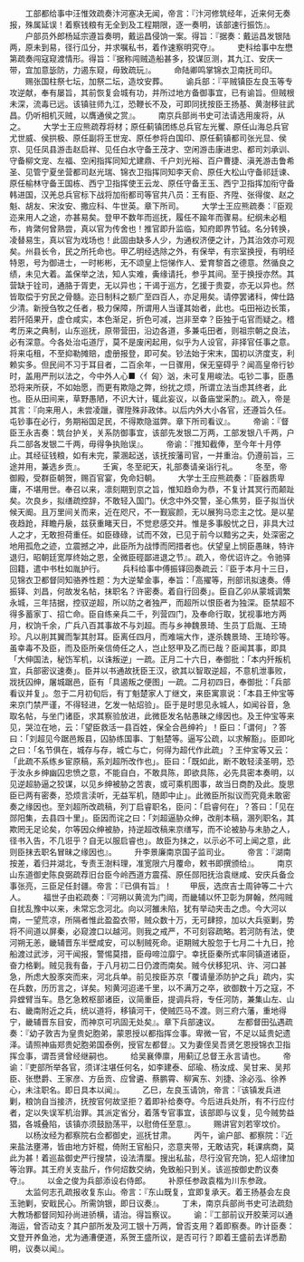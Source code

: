 <!-- { "loadSidebar": true } -->
　　工部都给事中汪惟效疏奏汴河塞决无闻，帝言：『汴河修筑经年，近来何无奏报，殊属延误！着察钱粮有无全到及工程期限，逐一奏明，该部速行振饬』。
　　户部员外郎杨延宗遵旨奏明，戴运昌侵饷一案。得旨：『据奏：戴运昌发银陆两，原未到易，径行瓜分，并求嘱私书，着作速察明究夺』。
　　吏科给事中左懋第疏奏闯寇窥渡情形。得旨：『据称闯贼造船甚多，狡谋叵测，其九江、安庆一带，宜加意毖防，力遏东窥，毋致疏玩』。
　　命陆卿鸣掌锦衣卫南抚司印。
　　赐张国柱祭七坛，加祭二坛，造坟安葬。
　　谕兵部：『平贼镇臣左良玉等专攻逆献，奉有屡旨，其前恢复会城有功，并所过地方备御事宜，已有谕旨。但贼根未深，流毒已远。该镇驻师九江，恐鞭长不及，可即同抚按臣王扬基、黄澍移驻武昌。仍听相机灭贼，以膺通侯之赏』。
　　南京兵部尚书史可法请选用废将，从之。
　　大学士王应熊疏荐将材；原任蓟镇团练总兵官左光矍、原任山海总兵官尤世威、侯拱极、原任副将王世宠、原任参将白国印、原任蓟镇都司张光显、侯京、见任凤县游击赵启祥、见任白水守备王茂才、空闲游击康进忠、都司刘承训、守备柳文宠、左福、空闲指挥同知尤建鼎、千户刘光裕、百户曹捷、滇羌游击鲁希圣、见管宁夏坐营都司赵光瑞、锦衣卫指挥同知李天俞、原任大松山守备祁廷谏、原任榆林守备王国栋、西宁卫指挥使王云龙、原任守备王玉、西宁卫指挥加衔守备韩进国，汉羌总兵官标下战将加衔都司等官共八员：王有臣、齐陞、张得俊、赵之魁、胡友、宋汝安、撒应科、牛世英。章下所司。
　　大学士王应熊疏奏：『臣观迩来用人之途，亦甚易矣。登甲不数年而巡抚，履任不踰年而骤易。纪纲未必粗布，肯綮何曾熟尝，真以官为传舍也！推官即升监临，知府即界节钺。名分转换，凌替易生，真以官为戏场也！此固由缺多人少，为通权济便之计，乃其治效亦可观矣。州县长令，民之所托命也。甲乙明经选除之外，有保举，有宗室换授，有明经特恩，号为御进士，一时彬彬，无不颂皇上恺悌作人、爱育黎首之德意。然循良之绩，未见大着。盖保举之法，知人实难，夤缘请托，参乎其间。至于换授亦然。其营缺于铨司，通胳于胥吏，无以异也；干谒于巡方，乞援于贵耍，亦无以异也。然皆取偿于穷民之骨髓。迩日制科之额广至四百人，亦足用矣。请停罢诸科，俾仕路少清。新授刍牧之任者，极力保障，所谓用人当谨其始者，此也。屯田裕边长策，若阡陌果开，虚仓咸实，本色渐足，折色可减，岂非至幸？臣独于屯官而疑之。稽考历来之典制，山东巡抚，原带营田，沿边各道，多兼屯田者，则祖宗朝之良法，必有深意。今各处治屯道厅，莫不是废闲起用，似乎为人设官，非择官任事之意。将来屯租，不至抑勒摊赔，虚册报登，即可矣。钞法始于宋末，国初以济度支，利赖实多。但民间不习于耳目者，二百余年，一日骤用，保无窒碍乎？闻高皇帝行钞时，盖用严刑以法之，今中外人心■〈亻匈〉汹，未可复用峻法。屯钞二事，臣愚恐将来所获，不如始愿，而更有欺隐之弊，纷扰之烦，所谓立法当虑其终者，此也。臣从田间来，草野愚陋，不识大计，辄此妄议，以备庙堂采酌』。疏入，帝是其言：『向来用人，未尝凌躐，骤陞殊非政体。以后内外大小各官，还遵旨久任。屯钞事在必行，务期裕国足民，不得欺隐滋弊。章下所司看议』。
　　帝谕：『督臣王永吉奏：筑台护关，关系防御事宜，该部先发银二万两，工部发银八千两，户兵二部各发银二千两，毋得争执贻误』。
　　帝谕：『推知截俸，至今年十月停止。其经征钱粮，如有未完，蒙溷起送，该抚按藩司官，一并重治。仍遵前旨，三途并用，兼选乡贡』。
　　壬寅，冬至祀天，礼部奏请亲诣行礼。
　　冬至，帝御殿，受群臣朝贺，赐百官宴，免命妇朝。
　　大学士王应熊疏奏：『臣器质卑庸，不堪用世。奉召以来，凛刻期到京之旨，惟知趋命为恭，不复计其冥行而颠趾矣。次良乡，拟缮疏控辞，不敢轻入国门。伏念中外交警，圣心焦劳，臣子拟当伏候天阍。且万里间关而来，近在咫尺，不一觐宸颜，无以展狗马恋主之忱。是以星夜趋跄，拜瞻丹扆，兹获重睹天日，不觉悲感交并。惟是多事殷忧之日，非具大过人之才，无敢担荷重任。如臣碌碌，试而不效，已见于前今以黯劣之夫，处深密之地用孤危之迹，立震撼之冲，此臣所为战悸而罔措者也。伏望皇上悯臣愚昧，特许退归，昭朝廷宽厚终始之恩，全微臣硜鄙进退之节』。疏入，帝优诏许之。令驰驿回籍，遣中书杜如胤护行。
　　兵科给事中傅振铎回奏疏云：『臣于本月十三日，见锦衣卫都督同知骆养性题：为大逆辇金事，奉旨：「高擢等，刑部讯拟速奏。傅振铎、刘昌，何故发名帖，抹职名？许密奏。着自行回奏」。臣自乙卯从蒙城调繁永城，三年拮据，控驭逆超，所以防之者独严，而超所以恨臣者为独深。臣禁超不得多蓄家丁、招亡命。臣自练亲兵二千，列营四门，及奉命行取，犹视事地方两月，权饷千余，广兵八百其事故不与刘超。而与乡神魏景琦、生员丁启胤、王琦珍。凡以削其翼而掣其肘耳。臣离任四月，而难端大作，遂杀魏景琦、王琦珍等。虽幸毒不及臣，而及臣所亲信倚任之人，岂止怒甲及乙而已哉？臣闻其事，即具「大伸国法，秘饬军机，以诛叛逆」一疏。正月二十六日，奉御批：「本内歼叛机宜，兵部密议速奏」。臣并以书通故抚臣王汉，欲其以智取逆超，不意机泄事败，戕抚囚绅，屠城踞邑，臣有「具遏叛之便图」一疏。二月初四日，奉御批：「兵部看议并复」。忽于二月初旬后，有丁魁楚家人丁继文，来臣寓禀说：「本县王仲宝等来京门禁严谨，不得轻进，乞发一帖炤验」。臣于是时思见永城人，如闻谷音，急取名帖，与坐门诸臣，求其察验放进，此微臣发名帖愚昧之缘因也。及王仲宝等来见，哭泣在地，云：「望臣救活一县百姓，保全合邑绅衿」！臣曰：「谓何」？答曰：「刘超见今踞邑叛县，囚胁练国事、丁魁楚等。逼写公疏，以求解豁」。臣即叱之曰：「名节俱在，城存与存，城亡与亡，何得为超代作此疏」？王仲宝等又云：「此疏不系练乡宦原稿，系刘超所改作也」。臣曰：「既如此，断不敢轻渎圣明，恐于汝永乡绅幽囚忠愤之意，不能自白，不敢具陈，即欲具陈，必先具密本奏明，以见逆超胁逼之狡谋，以见乡绅被胁之苦衷，或可乘机图事，故当日商酌及此。旋思臣已两有密奏，恐烦言渎听，无益军机，随即中止」。此微臣所拟议而究竟未敢密奏之缘因也。至刘超所改疏稿，列丁启睿职名，臣问：「启睿何在」？答曰：「见在郧阳集，去县四十里」。臣因而诧之曰：「刘超逼胁众绅，改削本稿，溷列职名，其欺罔无足论矣，尔等因众绅被胁，持逆超改稿来京缮写，而不论被胁与未胁之人，径书入告，不几诳乎？自无以服启睿也」。故臣为抹之，以示必不可上闻之意，此则臣抹去职名冒昧之缘因也』。
　　升李景廉南京国子监司业。
　　帝言：『湖南按差，着归并湖北，专责王澍料理，准宽限六月覆命，敕书即撰颁给』。
　　南京山东道御史陈良弼疏荐旧台臣今岭西道方震孺、原任郧阳抚治袁继咸、安庆兵备佥事张亮，三臣足任封疆。帝言：『已俱有旨』！
　　甲辰，选庶吉士周钟等二十六人。
　　福世子由崧疏奏：『河朔以黄流为门阈，而畿辅以怀卫彰为屏翰，然闯贼自扰乱豫中以来，未常忘念河北。向以河雒未陷，犹有举动夹击之虑。今大河以南，一望荒凉，所隔者惟此盈盈衣带，贼众数十万，无可肆掠，加以大兵驱剿，势将不间道以屏秦，必窥渡口以越河。则我之戒严，不可刻容疏略。若河防有法，使河朔无恙，畿辅晋东半壁咸安，可以制贼死命。讵期贼大股忽于七月二十九日，抢船渡过武涉，河干闻报，警惕莫措，臣母啼泣靡宁。幸抚臣秦所式率同镇道诸臣，奋力格剿。贼见我有备，于八月初二日仍渡而南矣。贼今伏移犯巩、许、河口甚急，所虑大股豕突而来，河北兵单。前见按臣苏京「覆请量添防护之兵」疏内，实在兵数，历历言之，详矣。矧黄河迢递千里，以不满万之卒，欲御数十万之寇，不异螳臂当车。恳乞急敕枢部诸臣，议简重臣，提调兵将，专任河防，兼集山左、山右、畿南附近之兵，统以道将，移镇河干，使贼匹马不渡。则三府六藩，重地得宁，畿辅晋东目安，而神京可巩固无处矣』。章下兵部速议。
　　左都督田弘遇疏奏：『幼子敦吉为皇贵妃胞弟，蒙恩授以都指挥佥事。卑微一官，不足以延贵妃遗泽。请照神庙郑贵妃胞弟国泰例，授官左都督』。又为妻侄吴吾贤乞恩授锦衣卫指挥佥事，谓吾贤曾经继嗣也。
　　给吴襄俸廪，用蓟辽总督王永言请也。
　　帝谕：『吏部所举各官，须详注堪任何名，如李建泰、邱瑜、杨汝成、吴甘来、吴邦臣、张懋爵、王家彦、方岳贡、应曾遴、蔡鹏霄、柳寅东、刘捷、涂必泓、徐养心，未注职名。即日具本以闻』。
　　乙巳，左良玉请饷，帝言：『该镇发兵进剿，粮饷自当接济，抚按官何故坚拒？着即补给奏夺。今后进兵处所，有不行应付者，定以失误军机治罪。其派定省分，着落专官事宜，该部即与议复，见今贼势益猖，各城叠陷，该镇亦须鼓励荡平，以慰倚任至意』。
　　赐讲官刘若宰坟价。
　　以杨汝经为都察院右佥都御史，巡抚甘肃。
　　丙午，谕户部、都察院：『近来盐法壅滞，皆由地方奸棍，倚附王官船只，恣意夹带，无敢诘究，耗课病商，莫此为甚！着巡盐御史严行搜禁，设法清厘。搜出私盐，尽行没官充饷，犯人炤律加等治罪。其王府关支盐斤，作何炤数交纳，免致船只到关。该巡按御史酌议奏夺』。
　　以金之俊为兵部添设右侍郎。
　　补原任参政袁楷为川东参政。
　　太监何志孔疏报收复东山。帝言：『东山既复，宜即复承天。着王扬基会左良玉驰剿，安戢民心。所需饷银，即日议奏』。
　　丁未，南京兵部尚书史可法疏劾大教场都督同知孙尚进骄横，请治。得旨察议。
　　谕：『工部前议开胶莱河以通海运，曾否动支？其户部所发及河工银十万两，曾否支用？着即察奏。昨计臣奏：文登开养鱼池，尤为通漕便道，系贺王盛所议，是否可行？即着王盛前去详悉勘明，议奏以闻』。
